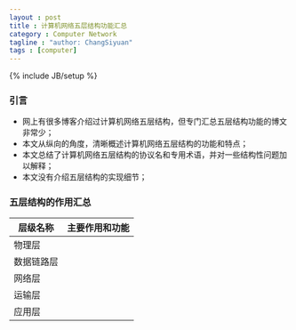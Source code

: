 ```yaml
---
layout : post
title : 计算机网络五层结构功能汇总
category : Computer Network
tagline : "author: ChangSiyuan"
tags : [computer]
---
```

{% include JB/setup %}

### 引言
- 网上有很多博客介绍过计算机网络五层结构，但专门汇总五层结构功能的博文非常少；
- 本文从纵向的角度，清晰概述计算机网络五层结构的功能和特点；
- 本文总结了计算机网络五层结构的协议名和专用术语，并对一些结构性问题加以解释；
- 本文没有介绍五层结构的实现细节；

### 五层结构的作用汇总

|层级名称|主要作用和功能|
|---|---|
|物理层||
|数据链路层||
|网络层||
|运输层||
|应用层||
